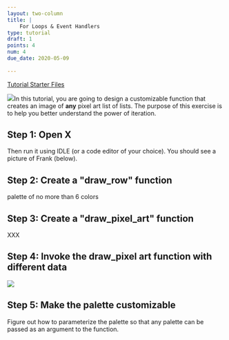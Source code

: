 ```yaml
---
layout: two-column
title: |
    For Loops & Event Handlers
type: tutorial
draft: 1
points: 4
num: 4
due_date: 2020-05-09
    
---
```


<a class="nu-button" href="/spring2020/course-files/tutorials/tutorial04.zip" target="_blank">
    Tutorial Starter Files <i class="fas fa-download"></i>
</a> 

<img class="module-image" src="/spring2020/assets/images/tutorial04/heart.png" />In this tutorial, you are going to design a customizable function that creates an image of **any** pixel art list of lists. The purpose of this exercise is to help you better understand the power of iteration.


## Step 1: Open X
Then run it using IDLE (or a code editor of your choice). You should see a picture of Frank (below). 

## Step 2: Create a "draw_row" function
palette of no more than 6 colors

## Step 3: Create a "draw_pixel_art" function
XXX

## Step 4: Invoke the draw_pixel art function with different data
<img class="medium frame" src="/spring2020/assets/images/tutorial04/hearts.png" />

## Step 5: Make the palette customizable
Figure out how to parameterize the palette so that any palette can be passed as an argument to the function.